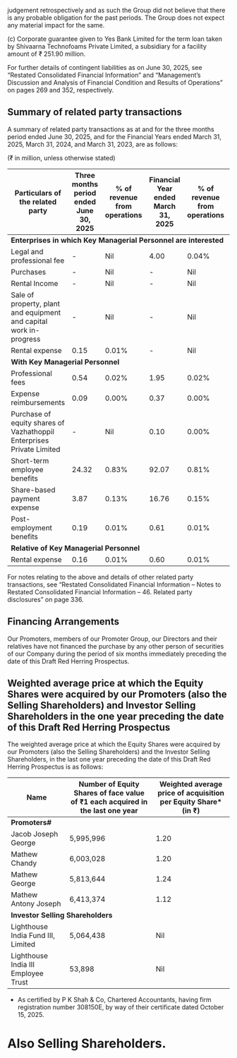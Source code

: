 judgement retrospectively and as such the Group did not believe that there is any probable obligation for the past periods. The Group does not expect any material impact for the same.

(c) Corporate guarantee given to Yes Bank Limited for the term loan taken by Shivaarna Technofoams Private Limited, a subsidiary for a facility amount of ₹ 251.90 million.

For further details of contingent liabilities as on June 30, 2025, see “Restated Consolidated Financial Information” and “Management’s Discussion and Analysis of Financial Condition and Results of Operations” on pages 269 and 352, respectively.

## Summary of related party transactions

A summary of related party transactions as at and for the three months period ended June 30, 2025, and for the Financial Years ended March 31, 2025, March 31, 2024, and March 31, 2023, are as follows:

(₹ in million, unless otherwise stated)

<table><thead><tr><th>Particulars of the related party</th><th>Three months period ended June 30, 2025</th><th>% of revenue from operations</th><th>Financial Year ended March 31, 2025</th><th>% of revenue from operations</th><th>Financial Year ended March 31, 2024</th><th>% of revenue from operations</th><th>Financial Year ended March 31, 2023</th><th>% of revenue from operations</th></tr></thead><tbody><tr><td colspan="9"><strong>Enterprises in which Key Managerial Personnel are interested</strong></td></tr><tr><td>Legal and professional fee</td><td>-</td><td>Nil</td><td>4.00</td><td>0.04%</td><td>-</td><td>Nil</td><td>-</td><td>Nil</td></tr><tr><td>Purchases</td><td>-</td><td>Nil</td><td>-</td><td>Nil</td><td>49.04</td><td>0.45%</td><td>49.37</td><td>0.47%</td></tr><tr><td>Rental Income</td><td>-</td><td>Nil</td><td>-</td><td>Nil</td><td>0.68</td><td>0.01%</td><td>0.90</td><td>0.01%</td></tr><tr><td>Sale of property, plant and equipment and capital work in-progress</td><td>-</td><td>Nil</td><td>-</td><td>Nil</td><td>-</td><td>Nil</td><td>0.23</td><td>0.00%</td></tr><tr><td>Rental expense</td><td>0.15</td><td>0.01%</td><td>-</td><td>Nil</td><td>-</td><td>Nil</td><td>-</td><td>Nil</td></tr><tr><td colspan="9"><strong>With Key Managerial Personnel</strong></td></tr><tr><td>Professional fees</td><td>0.54</td><td>0.02%</td><td>1.95</td><td>0.02%</td><td>1.95</td><td>0.02%</td><td>1.95</td><td>0.02%</td></tr><tr><td>Expense reimbursements</td><td>0.09</td><td>0.00%</td><td>0.37</td><td>0.00%</td><td>0.08</td><td>0.00%</td><td>0.29</td><td>0.00%</td></tr><tr><td>Purchase of equity shares of Vazhathoppil Enterprises Private Limited</td><td>-</td><td>Nil</td><td>0.10</td><td>0.00%</td><td>-</td><td>Nil</td><td>-</td><td>Nil</td></tr><tr><td>Short-term employee benefits</td><td>24.32</td><td>0.83%</td><td>92.07</td><td>0.81%</td><td>48.72</td><td>0.44%</td><td>38.50</td><td>0.36%</td></tr><tr><td>Share-based payment expense</td><td>3.87</td><td>0.13%</td><td>16.76</td><td>0.15%</td><td>5.63</td><td>0.05%</td><td>1.86</td><td>0.02%</td></tr><tr><td>Post-employment benefits</td><td>0.19</td><td>0.01%</td><td>0.61</td><td>0.01%</td><td>1.14</td><td>0.01%</td><td>1.47</td><td>0.01%</td></tr><tr><td colspan="9"><strong>Relative of Key Managerial Personnel</strong></td></tr><tr><td>Rental expense</td><td>0.16</td><td>0.01%</td><td>0.60</td><td>0.01%</td><td>0.60</td><td>0.01%</td><td>0.60</td><td>0.01%</td></tr></tbody></table>

For notes relating to the above and details of other related party transactions, see “Restated Consolidated Financial Information – Notes to Restated Consolidated Financial Information – 46. Related party disclosures” on page 336.

## Financing Arrangements

Our Promoters, members of our Promoter Group, our Directors and their relatives have not financed the purchase by any other person of securities of our Company during the period of six months immediately preceding the date of this Draft Red Herring Prospectus.

## Weighted average price at which the Equity Shares were acquired by our Promoters (also the Selling Shareholders) and Investor Selling Shareholders in the one year preceding the date of this Draft Red Herring Prospectus

The weighted average price at which the Equity Shares were acquired by our Promoters (also the Selling Shareholders) and the Investor Selling Shareholders, in the last one year preceding the date of this Draft Red Herring Prospectus is as follows:

<table><thead><tr><th>Name</th><th>Number of Equity Shares of face value of ₹1 each acquired in the last one year</th><th>Weighted average price of acquisition per Equity Share*(in ₹)</th></tr></thead><tbody><tr><td colspan="3"><strong>Promoters#</strong></td></tr><tr><td>Jacob Joseph George</td><td>5,995,996</td><td>1.20</td></tr><tr><td>Mathew Chandy</td><td>6,003,028</td><td>1.20</td></tr><tr><td>Mathew George</td><td>5,813,644</td><td>1.24</td></tr><tr><td>Mathew Antony Joseph</td><td>6,413,374</td><td>1.12</td></tr><tr><td colspan="3"><strong>Investor Selling Shareholders</strong></td></tr><tr><td>Lighthouse India Fund III, Limited</td><td>5,064,438</td><td>Nil</td></tr><tr><td>Lighthouse India III Employee Trust</td><td>53,898</td><td>Nil</td></tr></tbody></table>

* As certified by P K Shah & Co, Chartered Accountants, having firm registration number 308150E, by way of their certificate dated October 15, 2025.

# Also Selling Shareholders.